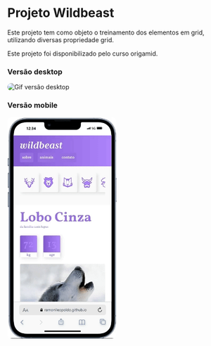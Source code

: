 <h1>Projeto Wildbeast</h1>
<p>Este projeto tem como objeto o treinamento dos elementos em grid, utilizando diversas propriedade grid.
<p>Este projeto foi disponibilizado pelo curso origamid.</p>
<h3>Versão desktop</h3>
<img style="border-radius:10px;" src="./arquivos readme/wildbeast desktop.gif" alt="Gif versão desktop">
<h3>Versão mobile</h3>
<img style="border-radius:10px;" src="./arquivos readme/wildbeast.gif" alt="Gif versão desktop" >
